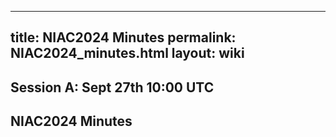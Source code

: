 
---
title: NIAC2024 Minutes
permalink: NIAC2024_minutes.html
layout: wiki
---


Session A: Sept 27th 10:00 UTC
------------------------------



## NIAC2024 Minutes
